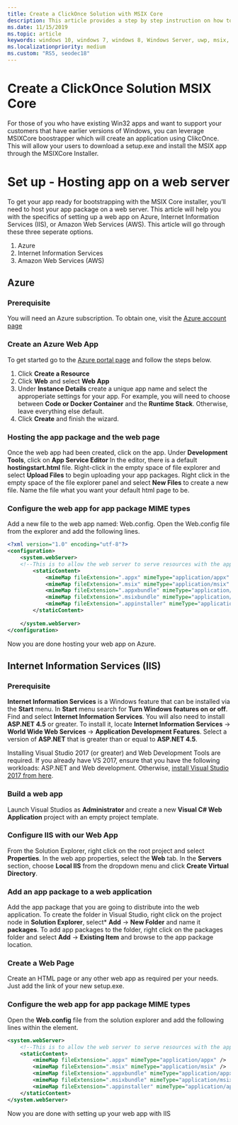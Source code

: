 ```yaml
---
title: Create a ClickOnce Solution with MSIX Core
description: This article provides a step by step instruction on how to leverage the MSIX Core bootstrapper, which creates an application using ClickOnce that will allow your users to just download a setup.exe and install their MSIX app through the MSIX Core Installer.
ms.date: 11/15/2019
ms.topic: article
keywords: windows 10, windows 7, windows 8, Windows Server, uwp, msix, msixcore, 1709, 1703, 1607, 1511, 1507
ms.localizationpriority: medium
ms.custom: "RS5, seodec18"
---
```


# Create a ClickOnce Solution MSIX Core
For those of you who have existing Win32 apps and want to support your customers that have earlier versions of Windows, you can leverage MSIXCore boostrapper which will create an application using ClikcOnce. This will allow your users to download a setup.exe and install the MSIX app through the MSIXCore Installer. 

# Set up - Hosting app on a web server
To get your app ready for bootstrapping with the MSIX Core installer, you’ll need to host your app package on a web server. This article will help you with the specifics of setting up a web app on Azure, Internet Information Services (IIS), or Amazon Web Services (AWS). This article will go through these three seperate options. 
1. Azure 
2. Internet Information Services 
3. Amazon Web Services (AWS)

## Azure 
### Prerequisite
You will need an Azure subscription. To obtain one, visit the [Azure account page](https://azure.microsoft.com/en-us/free/)
### Create an Azure Web App
To get started go to the [Azure portal page](https://portal.azure.com/) and follow the steps below. 
1. Click **Create a Resource**
2. Click **Web** and select **Web App**
3. Under **Instance Details** create a unique app name and select the approperiate settings for your app. For example, you will need to choose between **Code or Docker Container** and the **Runtime Stack**. Otherwise, leave everything else default. 
4. Click **Create** and finish the wizard. 
### Hosting the app package and the web page
Once the web app had been created, click on the app. Under **Development Tools**, click on **App Service Editor**
In the editor, there is a default **hostingstart.html** file. Right-click in the empty space of file explorer and select **Upload Files** to begin uploading your app packages. Right click in the empty space of the file explorer panel and select **New Files** to create a new file. Name the file what you want your default html page to be.
### Configure the web app for app package MIME types
Add a new file to the web app named: Web.config. Open the Web.config file from the explorer and add the following lines.
```xml
<?xml version="1.0" encoding="utf-8"?>
<configuration>
	<system.webServer>
	<!--This is to allow the web server to serve resources with the appropriate file extensions-->
		<staticContent>
			<mimeMap fileExtension=".appx" mimeType="application/appx" />
			<mimeMap fileExtension=".msix" mimeType="application/msix" />
			<mimeMap fileExtension=".appxbundle" mimeType="application/appxbundle" />
			<mimeMap fileExtension=".msixbundle" mimeType="application/msixbundle" />
			<mimeMap fileExtension=".appinstaller" mimeType="application/appinstaller" />
		</staticContent>
	
	</system.webServer>
</configuration>
```
Now you are done hosting your web app on Azure. 

## Internet Information Services (IIS)
### Prerequisite
**Internet Information Services** is a Windows feature that can be installed via the **Start** menu. In **Start** menu search for **Turn Windows features on or off**. Find and select **Internet Information Services**. You will also need to install **ASP.NET 4.5** or greater. To install it, locate **Internet Information Services** -> **World Wide Web Services** -> **Application Development Features**. Select a version of **ASP.NET** that is greater than or equal to **ASP.NET 4.5**.

Installing Visual Studio 2017 (or greater) and Web Development Tools are required. If you already have VS 2017, ensure that you have the following workloads: ASP.NET and Web development. Otherwise, [install Visual Studio 2017 from here](https://docs.microsoft.com/visualstudio/install/install-visual-studio). 

### Build a web app
Launch Visual Studios as **Administrator** and create a new **Visual C# Web Application** project with an empty project template.

### Configure IIS with our Web App
From the Solution Explorer, right click on the root project and select **Properties**. In the web app properties, select the **Web** tab. In the **Servers** section, choose **Local IIS** from the dropdown menu and click **Create Virtual Directory**.

### Add an app package to a web application
Add the app package that you are going to distribute into the web application. To create the folder in Visual Studio, right click on the project node in **Solution Explorer**, select* **Add** -> **New Folder** and name it **packages**. To add app packages to the folder, right click on the packages folder and select **Add** -> **Existing Item** and browse to the app package location.

### Create a Web Page 
Create an HTML page or any other web app as required per your needs. Just add the link of your new setup.exe.

### Configure the web app for app package MIME types
Open the **Web.config** file from the solution explorer and add the following lines within the <configuration> element.
```xml
<system.webServer>
	<!--This is to allow the web server to serve resources with the appropriate file extensions-->
	<staticContent>
		<mimeMap fileExtension=".appx" mimeType="application/appx" />
		<mimeMap fileExtension=".msix" mimeType="application/msix" />
		<mimeMap fileExtension=".appxbundle" mimeType="application/appxbundle" />
		<mimeMap fileExtension=".msixbundle" mimeType="application/msixbundle" />
		<mimeMap fileExtension=".appinstaller" mimeType="application/appinstaller" />
	</staticContent>
</system.webServer>
```
Now you are done with setting up your web app with IIS



